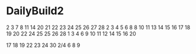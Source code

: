 # DailyBuild2
2
3
7
8
11
14
20
21
22
23
24
25
26
27
28
2
3
4
5
6
8
8
10
11
13
14
15
16
17
18
19
20
22
24
25
25
26
28
1
3
4
6
9
10
11
12
14
15
16
20

17
18
19
22
23
24
30
2/4
6
8
9
